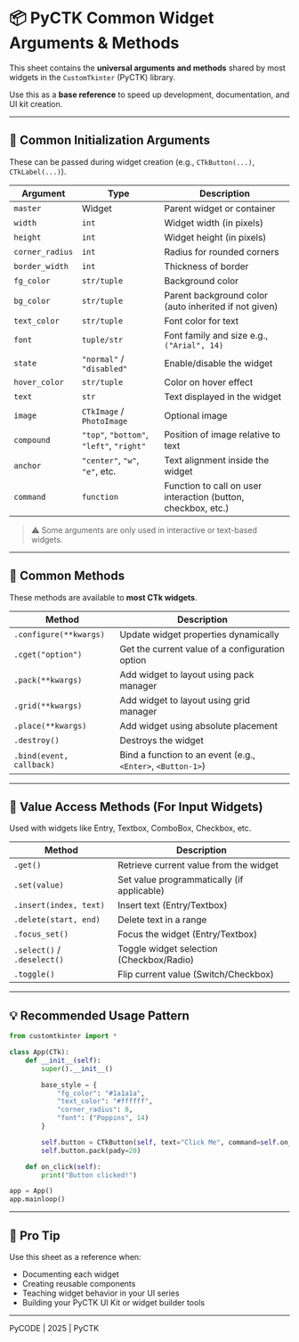 
# 📦 PyCTK Common Widget Arguments & Methods

This sheet contains the **universal arguments and methods** shared by most widgets in the `CustomTkinter` (PyCTK) library.

Use this as a **base reference** to speed up development, documentation, and UI kit creation.

---

## 🧩 Common Initialization Arguments

These can be passed during widget creation (e.g., `CTkButton(...)`, `CTkLabel(...)`).

| Argument         | Type              | Description |
|------------------|-------------------|-------------|
| `master`         | Widget             | Parent widget or container |
| `width`          | `int`              | Widget width (in pixels) |
| `height`         | `int`              | Widget height (in pixels) |
| `corner_radius`  | `int`              | Radius for rounded corners |
| `border_width`   | `int`              | Thickness of border |
| `fg_color`       | `str/tuple`        | Background color |
| `bg_color`       | `str/tuple`        | Parent background color (auto inherited if not given) |
| `text_color`     | `str/tuple`        | Font color for text |
| `font`           | `tuple/str`        | Font family and size e.g., `("Arial", 14)` |
| `state`          | `"normal"` / `"disabled"` | Enable/disable the widget |
| `hover_color`    | `str/tuple`        | Color on hover effect |
| `text`           | `str`              | Text displayed in the widget |
| `image`          | `CTkImage` / `PhotoImage` | Optional image |
| `compound`       | `"top"`, `"bottom"`, `"left"`, `"right"` | Position of image relative to text |
| `anchor`         | `"center"`, `"w"`, `"e"`, etc. | Text alignment inside the widget |
| `command`        | `function`         | Function to call on user interaction (button, checkbox, etc.) |

> ⚠️ Some arguments are only used in interactive or text-based widgets.

---

## 🔧 Common Methods

These methods are available to **most CTk widgets**.

| Method | Description |
|--------|-------------|
| `.configure(**kwargs)` | Update widget properties dynamically |
| `.cget("option")`      | Get the current value of a configuration option |
| `.pack(**kwargs)`      | Add widget to layout using pack manager |
| `.grid(**kwargs)`      | Add widget to layout using grid manager |
| `.place(**kwargs)`     | Add widget using absolute placement |
| `.destroy()`           | Destroys the widget |
| `.bind(event, callback)` | Bind a function to an event (e.g., `<Enter>`, `<Button-1>`) |

---

## 🧠 Value Access Methods (For Input Widgets)

Used with widgets like Entry, Textbox, ComboBox, Checkbox, etc.

| Method | Description |
|--------|-------------|
| `.get()`       | Retrieve current value from the widget |
| `.set(value)`  | Set value programmatically (if applicable) |
| `.insert(index, text)` | Insert text (Entry/Textbox) |
| `.delete(start, end)` | Delete text in a range |
| `.focus_set()` | Focus the widget (Entry/Textbox) |
| `.select()` / `.deselect()` | Toggle widget selection (Checkbox/Radio) |
| `.toggle()`     | Flip current value (Switch/Checkbox) |

---

## 💡 Recommended Usage Pattern

```python
from customtkinter import *

class App(CTk):
    def __init__(self):
        super().__init__()

        base_style = {
            "fg_color": "#1a1a1a",
            "text_color": "#ffffff",
            "corner_radius": 8,
            "font": ("Poppins", 14)
        }

        self.button = CTkButton(self, text="Click Me", command=self.on_click, **base_style)
        self.button.pack(pady=20)

    def on_click(self):
        print("Button clicked!")

app = App()
app.mainloop()
```

---

## 🔗 Pro Tip

Use this sheet as a reference when:
- Documenting each widget
- Creating reusable components
- Teaching widget behavior in your UI series
- Building your PyCTK UI Kit or widget builder tools

---

PyCODE | 2025 | PyCTK